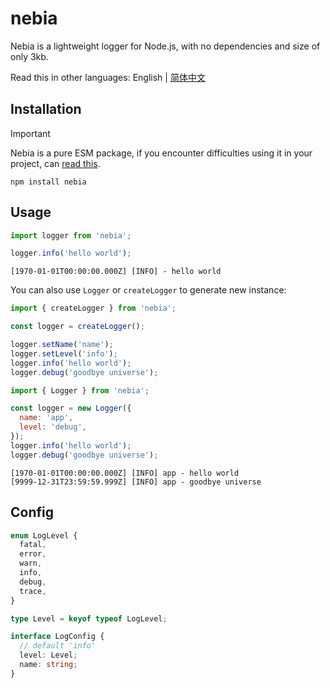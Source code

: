 # nebia

Nebia is a lightweight logger for Node.js, with no dependencies and size of only 3kb.

Read this in other languages: English | [简体中文](./README.zh.md)

## Installation

> [!IMPORTANT]
> Nebia is a pure ESM package, if you encounter difficulties using it in your project, can [read this](https://gist.github.com/sindresorhus/a39789f98801d908bbc7ff3ecc99d99c).

```shell
npm install nebia
```

## Usage

```javascript
import logger from 'nebia';

logger.info('hello world');
```

```shell
[1970-01-01T00:00:00.000Z] [INFO] - hello world
```

You can also use `Logger` or `createLogger` to generate new instance:

```javascript
import { createLogger } from 'nebia';

const logger = createLogger();

logger.setName('name');
logger.setLevel('info');
logger.info('hello world');
logger.debug('goodbye universe');
```

```javascript
import { Logger } from 'nebia';

const logger = new Logger({
  name: 'app',
  level: 'debug',
});
logger.info('hello world');
logger.debug('goodbye universe');
```

```shell
[1970-01-01T00:00:00.000Z] [INFO] app - hello world
[9999-12-31T23:59:59.999Z] [INFO] app - goodbye universe
```

## Config

```typescript
enum LogLevel {
  fatal,
  error,
  warn,
  info,
  debug,
  trace,
}

type Level = keyof typeof LogLevel;

interface LogConfig {
  // default 'info'
  level: Level;
  name: string;
}
```
